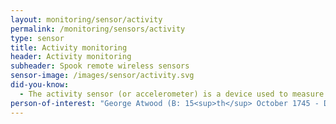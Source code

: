 ```yaml
---
layout: monitoring/sensor/activity
permalink: /monitoring/sensors/activity
type: sensor
title: Activity monitoring
header: Activity monitoring
subheader: Spook remote wireless sensors
sensor-image: /images/sensor/activity.svg
did-you-know:
  - The activity sensor (or accelerometer) is a device used to measure different kinds of acceleration based on the rate of change of velocity. The first accelerometer, originally known as the "Atwood Machine", was invented by the English physicist George Atwood and measured linear acceleration such as a falling object. Atwood's activity sensor was initially designed to prove the principles of Sir Issac Newtons papers on universal gravity. There are many variations of accelerometers but all derive their ability to measure acceleration because of the "Atwood Machine".
person-of-interest: "George Atwood (B: 15<sup>th</sup> October 1745 - D: 11<sup>th</sup> July 1807)"
---
```

